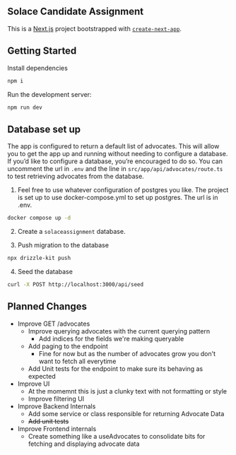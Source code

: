 ## Solace Candidate Assignment

This is a [Next.js](https://nextjs.org/) project bootstrapped with [`create-next-app`](https://github.com/vercel/next.js/tree/canary/packages/create-next-app).

## Getting Started

Install dependencies

```bash
npm i
```

Run the development server:

```bash
npm run dev
```

## Database set up

The app is configured to return a default list of advocates. This will allow you to get the app up and running without needing to configure a database. If you’d like to configure a database, you’re encouraged to do so. You can uncomment the url in `.env` and the line in `src/app/api/advocates/route.ts` to test retrieving advocates from the database.

1. Feel free to use whatever configuration of postgres you like. The project is set up to use docker-compose.yml to set up postgres. The url is in .env.

```bash
docker compose up -d
```

2. Create a `solaceassignment` database.

3. Push migration to the database

```bash
npx drizzle-kit push
```

4. Seed the database

```bash
curl -X POST http://localhost:3000/api/seed
```


## Planned Changes
+ Improve GET /advocates
  - Improve querying advocates with the current querying pattern
    - Add indices for the fields we're making queryable
  - Add paging to the endpoint
    - Fine for now but as the number of advocates grow you don't want to fetch all everytime
  - Add Unit tests for the endpoint to make sure its behaving as expected
+ Improve UI
  - At the momemnt this is just a clunky text with not formatting or style
  - Improve filtering UI
+ Improve Backend Internals
  - Add some service or class responsible for returning Advocate Data
  - ~~Add unit tests~~
+ Improve Frontend internals
  - Create something like a useAdvocates to consolidate bits for fetching and displaying advocate data